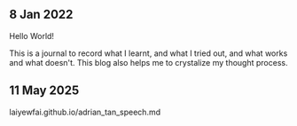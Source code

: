 ## 8 Jan 2022

Hello World!

This is a journal to record what I learnt, and what I tried out, and what works and what doesn't. This blog also helps me to crystalize my thought process. 

## 11 May 2025 

laiyewfai.github.io/adrian_tan_speech.md
